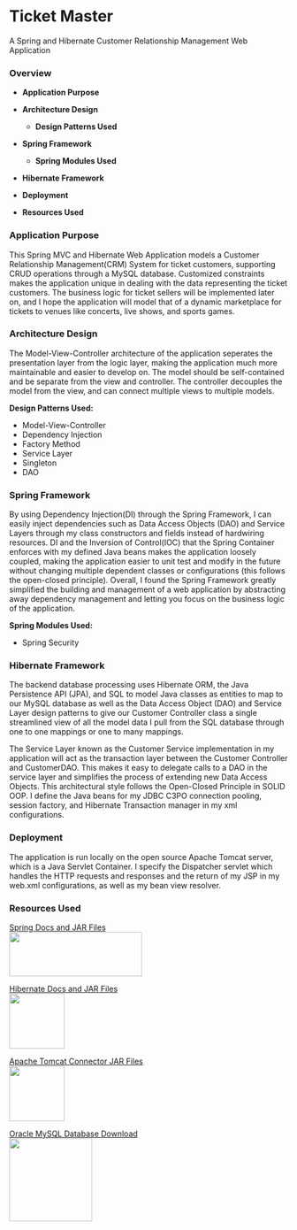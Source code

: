 # Ticket Master 
A Spring and Hibernate Customer Relationship Management Web Application 

### Overview
* **Application Purpose**
* **Architecture Design**

   * **Design Patterns Used**
* **Spring Framework**
   * **Spring Modules Used**
* **Hibernate Framework**
* **Deployment**
* **Resources Used**

### Application Purpose
This Spring MVC and Hibernate Web Application models a Customer Relationship Management(CRM) System for ticket customers, supporting CRUD operations through a MySQL database. Customized constraints makes the application unique in dealing with the data representing the ticket customers. The business logic for ticket sellers will be implemented later on, and I hope the application will model that of a dynamic marketplace for tickets to venues like concerts, live shows, and sports games.

### Architecture Design
The Model-View-Controller architecture of the application seperates the presentation layer from the logic layer, making the application much more maintainable and easier to develop on. The model should be self-contained and be separate from the view and controller. The controller decouples the model from the view, and can connect multiple views to multiple models.

**Design Patterns Used:** 
* Model-View-Controller
* Dependency Injection
* Factory Method
* Service Layer 
* Singleton
* DAO

### Spring Framework
By using Dependency Injection(DI) through the Spring Framework, I can easily inject dependencies such as Data Access Objects (DAO) and Service Layers through my class constructors and fields instead of hardwiring resources. DI and the Inversion of Control(IOC) that the Spring Container enforces with my defined Java beans makes the application loosely coupled, making the application easier to unit test and modify in the future without changing multiple dependent classes or configurations (this follows the open-closed principle). Overall, I found the Spring Framework greatly simplified the building and management of a web application by abstracting away dependency management and letting you focus on the business logic of the application.

**Spring Modules Used:**
* Spring Security 

### Hibernate Framework
The backend database processing uses Hibernate ORM, the Java Persistence API (JPA), and SQL to model Java classes as entities to map to our MySQL database as well as the Data Access Object (DAO) and Service Layer design patterns to give our Customer Controller class a single streamlined view of all the model data I pull from the SQL database through one to one mappings or one to many mappings.

The Service Layer known as the Customer Service implementation in my application will act as the transaction layer between the Customer Controller and CustomerDAO. This makes it easy to delegate calls to a DAO in the service layer and simplifies the process of extending new Data Access Objects. This architectural style follows the Open-Closed Principle in SOLID OOP.
I define the Java beans for my JDBC C3PO connection pooling, session factory, and Hibernate Transaction manager in my xml configurations.

### Deployment
The application is run locally on the open source Apache Tomcat server, which is a Java Servlet Container. I specify the Dispatcher servlet which handles the HTTP requests and responses and the return of my JSP in my web.xml configurations, as well as my bean view resolver.

### Resources Used

<a href="https://spring.io/docs/reference" target="_blank">Spring Docs and JAR Files</a></br>
<img src="https://upload.wikimedia.org/wikipedia/en/2/20/Pivotal_Java_Spring_Logo.png" width="240" height="80">

<a href="http://hibernate.org/orm/documentation/5.3/" target="_blank">Hibernate Docs and JAR Files</a></br>
<img src="http://198.211.104.161/wp-content/uploads/2014/01/Hibernate-logo.png" width="100" height="100">

<a href="http://tomcat.apache.org/" target="_blank">Apache Tomcat Connector JAR Files</a></br>
<img src="https://sdtimes.com/wp-content/uploads/2017/07/tomcat-1.png" width="100" height="100">

<a href="https://www.mysql.com/downloads/" target="_blank">Oracle MySQL Database Download</a></br>
<img src="https://cdn.worldvectorlogo.com/logos/mysql.svg" width="150" height="150">
